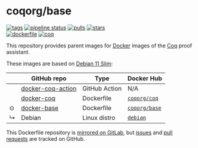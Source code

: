 # coqorg/base

[![tags](https://img.shields.io/badge/tags%20on-docker%20hub-blue.svg)](https://hub.docker.com/r/coqorg/base#supported-tags "Supported tags on Docker Hub")
[![pipeline status](https://gitlab.com/coq-community/docker-base/badges/master/pipeline.svg)](https://gitlab.com/coq-community/docker-base/-/pipelines)
[![pulls](https://img.shields.io/docker/pulls/coqorg/base.svg)](https://hub.docker.com/r/coqorg/base "Number of pulls from Docker Hub")
[![stars](https://img.shields.io/docker/stars/coqorg/base.svg)](https://hub.docker.com/r/coqorg/base "Star the image on Docker Hub")  
[![dockerfile](https://img.shields.io/badge/dockerfile%20on-github-blue.svg)](https://github.com/coq-community/docker-base "Dockerfile source repository")
[![coq](https://img.shields.io/badge/see%20also-coqorg%2Fcoq-brightgreen.svg)](https://hub.docker.com/r/coqorg/coq "Docker images of Coq")

This repository provides parent images for [Docker](https://www.docker.com/) images of the [Coq](https://github.com/coq/coq) proof assistant.

These images are based on [Debian 11 Slim](https://hub.docker.com/_/debian/):

|   | GitHub repo                                                             | Type          | Docker Hub                                             |
|---|-------------------------------------------------------------------------|---------------|--------------------------------------------------------|
|   | [docker-coq-action](https://github.com/coq-community/docker-coq-action) | GitHub Action | N/A                                                    |
|   | [docker-coq](https://github.com/coq-community/docker-coq)               | Dockerfile    | [`coqorg/coq`](https://hub.docker.com/r/coqorg/coq/)   |
| ⊙ | [docker-base](https://github.com/coq-community/docker-base)             | Dockerfile    | [`coqorg/base`](https://hub.docker.com/r/coqorg/base/) |
| ↳ | Debian                                                                  | Linux distro  | [`debian`](https://hub.docker.com/_/debian/)           |

This Dockerfile repository is [mirrored on GitLab](https://gitlab.com/coq-community/docker-base), but [issues](https://github.com/coq-community/docker-base/issues) and [pull requests](https://github.com/coq-community/docker-base/pulls) are tracked on GitHub.

<!-- tags -->
